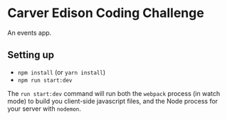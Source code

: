 # Carver Edison Coding Challenge

An events app.

## Setting up

* `npm install` (or `yarn install`)
* `npm run start:dev`

The `run start:dev` command will run both the `webpack` process (in watch mode) to build you client-side javascript files, and the Node process for your server with `nodemon`.